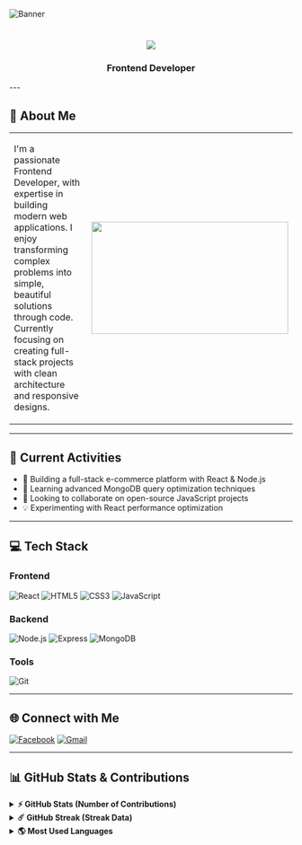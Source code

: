 ![Banner](https://i.ibb.co.com/spFqG8xr/Black-Minimal-Business-Personal-Profile-Linkedin-Banner.png)


<h1 align="center">
  <a href="https://git.io/typing-svg">
    <img src="https://readme-typing-svg.herokuapp.com/?lines=Hello,+There!+👋;This+is+Noorjahan+Akter.;Nice+to+meet+you!&center=true&size=30">
  </a>
</h1>
<h3 align="center">
  Frontend Developer
</h3>
---

## 🌟 About Me  

<table>
  <tr>
    <td width="60%">
      <p>
      I'm a passionate Frontend Developer, with expertise in building modern web applications.  
      I enjoy transforming complex problems into simple, beautiful solutions through code.  
      Currently focusing on creating full-stack projects with clean architecture and responsive designs.
      </p>
    </td>
    <td width="40%">
      <img src="https://raw.githubusercontent.com/lauragift21/lauragift21/refs/heads/master/code.gif" width="350" height="200"/>
    </td>
  </tr>
</table>

---

## 🚀 Current Activities
- 🔭 Building a full-stack e-commerce platform with React & Node.js
- 🌱 Learning advanced MongoDB query optimization techniques
- 👯 Looking to collaborate on open-source JavaScript projects
- 💡 Experimenting with React performance optimization

---

## 💻 Tech Stack

### Frontend
![React](https://img.shields.io/badge/React-61DAFB?logo=react&logoColor=black)
![HTML5](https://img.shields.io/badge/HTML5-E34F26?logo=html5&logoColor=white)
![CSS3](https://img.shields.io/badge/CSS3-1572B6?logo=css3)
![JavaScript](https://img.shields.io/badge/JavaScript-F7DF1E?logo=javascript&logoColor=black)

### Backend
![Node.js](https://img.shields.io/badge/Node.js-339933?logo=nodedotjs)
![Express](https://img.shields.io/badge/Express-000000?logo=express)
![MongoDB](https://img.shields.io/badge/MongoDB-47A248?logo=mongodb)

### Tools
![Git](https://img.shields.io/badge/Git-F05032?logo=git)

---

## 🌐 Connect with Me

[![Facebook](https://img.shields.io/badge/Facebook-1877F2?logo=facebook)](https://www.facebook.com/noorjahan.akter.251879)
[![Gmail](https://img.shields.io/badge/Gmail-D14836?logo=gmail)](mailto:noorjahanmeem220@gmail.com)

---

## 📊 GitHub Stats & Contributions

<details>
  <summary><b>⚡ GitHub Stats (Number of Contributions)</b></summary>

  <br />
  <img height="180em" src="https://github-readme-stats.vercel.app/api?username=noorjahan220&show_icons=true&hide_border=true&&count_private=true&include_all_commits=true" />
</details>

<details>
  <summary><b>☄️ GitHub Streak (Streak Data)</b></summary>

  <br />
  <img height="180em" src="https://streak-stats.demolab.com/?user=noorjahan220&theme=react&hide_border=true" />
</details>

<details>
  <summary><b>🌎 Most Used Languages</b></summary>

  <br />
  <img height="180em" src="https://github-readme-stats.vercel.app/api/top-langs/?username=noorjahan220&exclude_repo=KNN-Image-Classification&show_icons=true&hide_border=true&layout=compact&langs_count=8"/>
</details>
